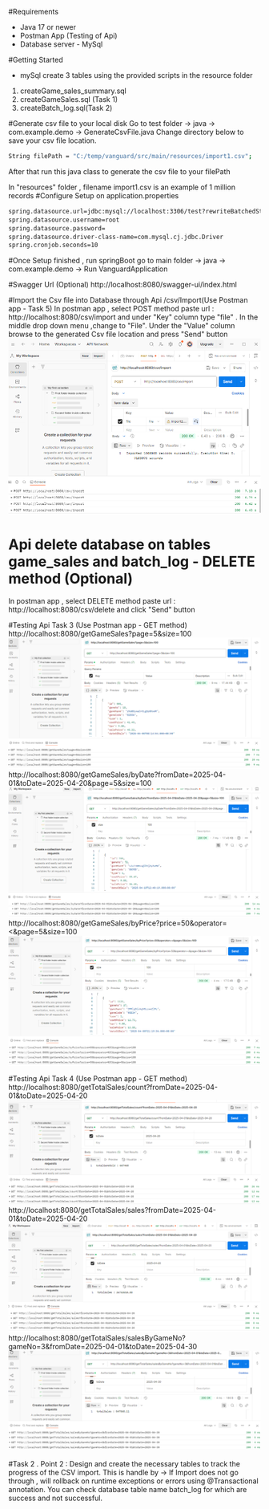 #Requirements
* Java 17 or newer
* Postman App (Testing of Api)
* Database server - MySql 

#Getting Started
* mySql create 3 tables
using the provided scripts in the resource folder
1. createGame_sales_summary.sql 
2. createGameSales.sql (Task 1)
3. createBatch_log.sql(Task 2)

#Generate csv file to your local disk 
Go to test folder  -> java -> com.example.demo -> GenerateCsvFile.java
Change directory below to save your csv file location.
```sh
String filePath = "C:/temp/vanguard/src/main/resources/import1.csv";
```
After that run this java class to generate the csv file to your filePath

In "resources" folder , filename import1.csv is an example of 1 million records
#Configure Setup on application.properties
```sh
spring.datasource.url=jdbc:mysql://localhost:3306/test?rewriteBatchedStatements=true
spring.datasource.username=root
spring.datasource.password=
spring.datasource.driver-class-name=com.mysql.cj.jdbc.Driver
spring.cronjob.seconds=10
```

#Once Setup finished , run springBoot
go to main folder -> java -> com.example.demo -> Run VanguardApplication

#Swagger Url (Optional)
http://localhost:8080/swagger-ui/index.html

#Import the Csv file into Database through Api /csv/Import(Use Postman app - Task 5)
In postman app , select POST method paste url : 
http://localhost:8080/csv/import
and under "Key" column type "file" . 
In the middle drop down menu ,change to "File".
Under the "Value" column browse to the generated Csv file location and press "Send" button
![img.png](img.png)

# Api delete database on tables game_sales and batch_log - DELETE method (Optional)
In postman app , select DELETE method paste url : 
http://localhost:8080/csv/delete
and click "Send" button

#Testing Api Task 3 (Use Postman app - GET method)
http://localhost:8080/getGameSales?page=5&size=100
![img_1.png](img_1.png)
http://localhost:8080/getGameSales/byDate?fromDate=2025-04-01&toDate=2025-04-20&page=5&size=100
![img_2.png](img_2.png)
http://localhost:8080/getGameSales/byPrice?price=50&operator=<&page=5&size=100
![img_3.png](img_3.png)

#Testing Api Task 4 (Use Postman app - GET method)
http://localhost:8080/getTotalSales/count?fromDate=2025-04-01&toDate=2025-04-20
![img_4.png](img_4.png)
http://localhost:8080/getTotalSales/sales?fromDate=2025-04-01&toDate=2025-04-20
![img_5.png](img_5.png)
http://localhost:8080/getTotalSales/salesByGameNo?gameNo=3&fromDate=2025-04-01&toDate=2025-04-30
![img_6.png](img_6.png)

#Task 2 . Point 2 : Design and create the necessary tables to track the progress of the CSV import.
This is handle by -> If Import does not go through , will rollback on runtime exceptions or errors using @Transactional annotation.
You can check database table name batch_log for which are success and not successful.